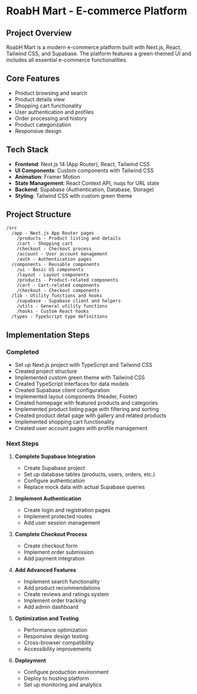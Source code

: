 # RoabH Mart - E-commerce Platform

## Project Overview
RoabH Mart is a modern e-commerce platform built with Next.js, React, Tailwind CSS, and Supabase. The platform features a green-themed UI and includes all essential e-commerce functionalities.

## Core Features
- Product browsing and search
- Product details view
- Shopping cart functionality
- User authentication and profiles
- Order processing and history
- Product categorization
- Responsive design

## Tech Stack
- **Frontend**: Next.js 14 (App Router), React, Tailwind CSS
- **UI Components**: Custom components with Tailwind CSS
- **Animation**: Framer Motion
- **State Management**: React Context API, nuqs for URL state
- **Backend**: Supabase (Authentication, Database, Storage)
- **Styling**: Tailwind CSS with custom green theme

## Project Structure
```
/src
  /app - Next.js App Router pages
    /products - Product listing and details
    /cart - Shopping cart
    /checkout - Checkout process
    /account - User account management
    /auth - Authentication pages
  /components - Reusable components
    /ui - Basic UI components
    /layout - Layout components
    /products - Product-related components
    /cart - Cart-related components
    /checkout - Checkout components
  /lib - Utility functions and hooks
    /supabase - Supabase client and helpers
    /utils - General utility functions
    /hooks - Custom React hooks
  /types - TypeScript type definitions
```

## Implementation Steps

### Completed
- Set up Next.js project with TypeScript and Tailwind CSS
- Created project structure
- Implemented custom green theme with Tailwind CSS
- Created TypeScript interfaces for data models
- Created Supabase client configuration
- Implemented layout components (Header, Footer)
- Created homepage with featured products and categories
- Implemented product listing page with filtering and sorting
- Created product detail page with gallery and related products
- Implemented shopping cart functionality
- Created user account pages with profile management

### Next Steps
1. **Complete Supabase Integration**
   - Create Supabase project
   - Set up database tables (products, users, orders, etc.)
   - Configure authentication
   - Replace mock data with actual Supabase queries

2. **Implement Authentication**
   - Create login and registration pages
   - Implement protected routes
   - Add user session management

3. **Complete Checkout Process**
   - Create checkout form
   - Implement order submission
   - Add payment integration

4. **Add Advanced Features**
   - Implement search functionality
   - Add product recommendations
   - Create reviews and ratings system
   - Implement order tracking
   - Add admin dashboard

5. **Optimization and Testing**
   - Performance optimization
   - Responsive design testing
   - Cross-browser compatibility
   - Accessibility improvements

6. **Deployment**
   - Configure production environment
   - Deploy to hosting platform
   - Set up monitoring and analytics
